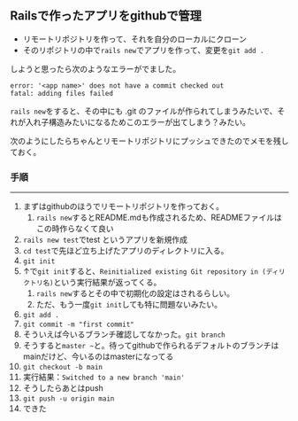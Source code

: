## Railsで作ったアプリをgithubで管理

- リモートリポジトリを作って、それを自分のローカルにクローン
- そのリポジトリの中で`rails new`でアプリを作って、変更を`git add .`

しようと思ったら次のようなエラーがでました。

```
error: '<app name>' does not have a commit checked out
fatal: adding files failed
```

`rails new`をすると、その中にも .git のファイルが作られてしまうみたいで、それが入れ子構造みたいになるためこのエラーが出てしまう？みたい。

次のようにしたらちゃんとリモートリポジトリにプッシュできたのでメモを残しておく。

### 手順
---

1. まずはgithubのほうでリモートリポジトリを作っておく。
    1. `rails new`するとREADME.mdも作成されるため、READMEファイルはこの時作らなくて良い
1. `rails new test`でtest というアプリを新規作成
2. `cd test`で先ほど立ち上げたアプリのディレクトリに入る。
3. `git init`
4. ↑で`git init`すると、`Reinitialized existing Git repository in (ディリクトリ名)`という実行結果が返ってくる。
    1. `rails new`するとその中で初期化の設定はされるらしい。
    2. ただ、もう一度`git init`しても特に問題ないみたい。
1. `git add .`
2. `git commit -m "first commit"`
3. そういえば今いるブランチ確認してなかった。`git branch`
5. そうすると`master ~`と。待ってgithubで作られるデフォルトのブランチはmainだけど、今いるのはmasterになってる
6. `git checkout -b main`
7. 実行結果：`Switched to a new branch 'main'`
8. そうしたらあとはpush
9. `git push -u origin main`
10. できた
